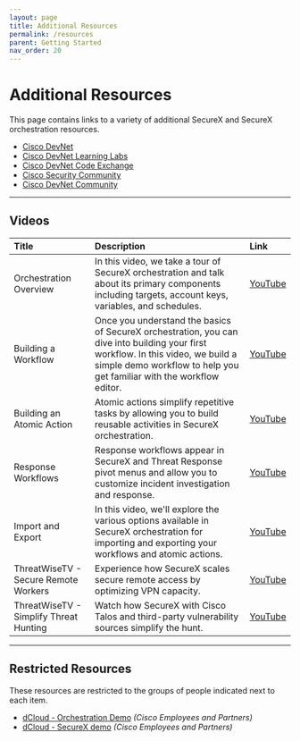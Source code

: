 ```yaml
---
layout: page
title: Additional Resources
permalink: /resources
parent: Getting Started
nav_order: 20
---
```


# Additional Resources
This page contains links to a variety of additional SecureX and SecureX orchestration resources.

* [Cisco DevNet](https://developer.cisco.com/securex/orchestration/)
* [Cisco DevNet Learning Labs](https://developer.cisco.com/learning/modules/SecureX-orchestration)
* [Cisco DevNet Code Exchange](https://developer.cisco.com/codeexchange/explore/#search=securex%20orchestration)
* [Cisco Security Community](https://community.cisco.com/t5/integrated-security-platform/bd-p/12754336-discussions-ctas)
* [Cisco DevNet Community](https://community.cisco.com/t5/for-developers/ct-p/4409j-developer-home)

---

## Videos

| Title        | Description       | Link  |
|:-------------|:------------------|:------|
| Orchestration Overview | In this video, we take a tour of SecureX orchestration and talk about its primary components including targets, account keys, variables, and schedules. | [YouTube](https://www.youtube.com/watch?v=Vmn2KpS1H7I&list=PLPFIie48Myg2tu2gHbgm-moYg8LDaXsSo) |
| Building a Workflow | Once you understand the basics of SecureX orchestration, you can dive into building your first workflow. In this video, we build a simple demo workflow to help you get familiar with the workflow editor. | [YouTube](https://www.youtube.com/watch?v=gs-XWrCXQbE&list=PLPFIie48Myg2tu2gHbgm-moYg8LDaXsSo) |
| Building an Atomic Action | Atomic actions simplify repetitive tasks by allowing you to build reusable activities in SecureX orchestration. | [YouTube](https://www.youtube.com/watch?v=sNN6SLgeNpQ&list=PLPFIie48Myg2tu2gHbgm-moYg8LDaXsSo) |
| Response Workflows | Response workflows appear in SecureX and Threat Response pivot menus and allow you to customize incident investigation and response. | [YouTube](https://www.youtube.com/watch?v=KlV0bGO4qRI&list=PLPFIie48Myg2tu2gHbgm-moYg8LDaXsSo) |
| Import and Export | In this video, we'll explore the various options available in SecureX orchestration for importing and exporting your workflows and atomic actions. | [YouTube](https://www.youtube.com/watch?v=qmJk994qLOg&list=PLPFIie48Myg2tu2gHbgm-moYg8LDaXsSo) |
| ThreatWiseTV - Secure Remote Workers | Experience how SecureX scales secure remote access by optimizing VPN capacity. | [YouTube](https://www.youtube.com/watch?v=1ujhfDhZ7cY&list=PLPFIie48Myg2tu2gHbgm-moYg8LDaXsSo) |
| ThreatWiseTV - Simplify Threat Hunting | Watch how SecureX with Cisco Talos and third-party vulnerability sources simplify the hunt. | [YouTube](https://www.youtube.com/watch?v=k8eoT_1fZDM&list=PLPFIie48Myg2tu2gHbgm-moYg8LDaXsSo) |

---

## Restricted Resources
These resources are restricted to the groups of people indicated next to each item.

* [dCloud - Orchestration Demo](https://dcloud.cisco.com/content/instantdemo/cisco-securex-orchestration-v1-instant-demo) *(Cisco Employees and Partners)*
* [dCloud - SecureX demo](https://dcloud.cisco.com/content/instantdemo/cisco-securex-v1-instant-demo-2) *(Cisco Employees and Partners)*